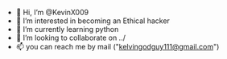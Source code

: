 - 👋 Hi, I’m @KevinX009
- 👀 I’m interested in becoming an Ethical hacker
- 🌱 I’m currently learning python
- 💞️ I’m looking to collaborate on ../
- 📫 you can reach me by mail ("kelvingodguy111@gmail.com")

<!---
KevinX009/KevinX009 is a ✨ special ✨ repository because its `README.md` (this file) appears on your GitHub profile.
You can click the Preview link to take a look at your changes.
--->
